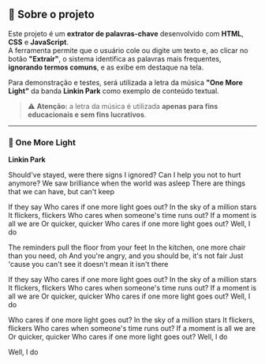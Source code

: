 ## 📄 Sobre o projeto

Este projeto é um **extrator de palavras-chave** desenvolvido com **HTML**, **CSS** e **JavaScript**.  
A ferramenta permite que o usuário cole ou digite um texto e, ao clicar no botão **"Extrair"**, o sistema identifica as palavras mais frequentes, **ignorando termos comuns**, e as exibe em destaque na tela.

Para demonstração e testes, será utilizada a letra da música **"One More Light"** da banda **Linkin Park** como exemplo de conteúdo textual.

> ⚠️ **Atenção:** a letra da música é utilizada **apenas para fins educacionais e sem fins lucrativos**.

---

### 🎵 One More Light  
**Linkin Park**

Should've stayed, were there signs I ignored?
Can I help you not to hurt anymore?
We saw brilliance when the world was asleep
There are things that we can have, but can't keep

If they say
Who cares if one more light goes out?
In the sky of a million stars
It flickers, flickers
Who cares when someone's time runs out?
If a moment is all we are
Or quicker, quicker
Who cares if one more light goes out?
Well, I do

The reminders pull the floor from your feet
In the kitchen, one more chair than you need, oh
And you're angry, and you should be, it's not fair
Just 'cause you can't see it doesn't mean it isn't there

If they say
Who cares if one more light goes out?
In the sky of a million stars
It flickers, flickers
Who cares when someone's time runs out?
If a moment is all we are
Or quicker, quicker
Who cares if one more light goes out?
Well, I do

Who cares if one more light goes out?
In the sky of a million stars
It flickers, flickers
Who cares when someone's time runs out?
If a moment is all we are
Or quicker, quicker
Who cares if one more light goes out?
Well, I do

Well, I do